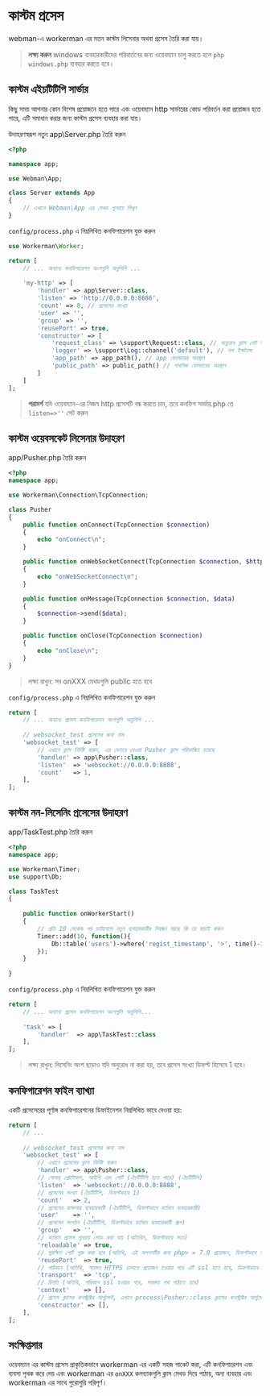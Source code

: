 # কাস্টম প্রসেস

webman-এ workerman এর মতন কাস্টম লিসেনার অথবা প্রসেস তৈরি করা যায়। 

> **লক্ষ্য করুন**
> windows ব্যবহারকারীদের পরিবার্তনের জন্য ওয়েবম্যান চালু করতে হলে `php windows.php` ব্যবহার করতে হবে।

## কাস্টম এইচটিটিপি সার্ভার
কিছু সময় আপনার কোন বিশেষ প্রয়োজনে হতে পারে এবং ওয়েবম্যান http সার্ভারের কোড পরিবর্তন করা প্রয়োজন হতে পারে, এটি সমাধান করার জন্য কাস্টম প্রসেস ব্যবহার করা যায়।

উদাহরণস্বরূপ নতুন app\Server.php তৈরি করুন

```php
<?php

namespace app;

use Webman\App;

class Server extends App
{
    // এখানে Webman\App এর মেথড পুনরায় লিখুন
}
```

`config/process.php` এ নিম্নলিখিত কনফিগারেশন যুক্ত করুন

```php
use Workerman\Worker;

return [
    // ... অন্যান্য কনফিগারেশন অংশগুলি অনুলিপি ...
    
    'my-http' => [
        'handler' => app\Server::class,
        'listen' => 'http://0.0.0.0:8686',
        'count' => 8, // প্রসেসের সংখ্যা
        'user' => '',
        'group' => '',
        'reusePort' => true,
        'constructor' => [
            'request_class' => \support\Request::class, // অনুরোধ ক্লাস সেট করুন
            'logger' => \support\Log::channel('default'), // লগ ইন্সট্যান্স
            'app_path' => app_path(), // app ফোল্ডারের অবস্থান
            'public_path' => public_path() // পাবলিক ফোল্ডারের অবস্থান
        ]
    ]
];
```

> **পরামর্শ**
> যদি ওয়েবম্যান-এর নিজস্ব http প্রসেসটি বন্ধ করতে চান, তবে কনফিগ সার্ভার.php তে `listen=>''` সেট করুন

## কাস্টম ওয়েবসকেট লিসেনার উদাহরণ

app/Pusher.php তৈরি করুন
```php
<?php
namespace app;

use Workerman\Connection\TcpConnection;

class Pusher
{
    public function onConnect(TcpConnection $connection)
    {
        echo "onConnect\n";
    }

    public function onWebSocketConnect(TcpConnection $connection, $http_buffer)
    {
        echo "onWebSocketConnect\n";
    }

    public function onMessage(TcpConnection $connection, $data)
    {
        $connection->send($data);
    }

    public function onClose(TcpConnection $connection)
    {
        echo "onClose\n";
    }
}
```
> লক্ষ্য রাখুন: সব onXXX মেথডগুলি public হতে হবে

`config/process.php` এ নিম্নলিখিত কনফিগারেশন যুক্ত করুন
```php
return [
    // ... অন্যান্য প্রসেস কনফিগারেশন অংশগুলি অনুলিপি ...
    
    // websocket_test প্রসেসের জন্য নাম
    'websocket_test' => [
        // এখানে ক্লাস নির্দিষ্ট করুন, এর ভেতরে দেওয়া Pusher ক্লাস পরিভাষিত হয়েছে
        'handler' => app\Pusher::class,
        'listen'  => 'websocket://0.0.0.0:8888',
        'count'   => 1,
    ],
];
```

## কাস্টম নন-লিসেনিং প্রসেসের উদাহরণ

app/TaskTest.php তৈরি করুন
```php
<?php
namespace app;

use Workerman\Timer;
use support\Db;

class TaskTest
{
  
    public function onWorkerStart()
    {
        // প্রতি 10 সেকেন্ড পর ডাটাবেসে নতুন ব্যবহারকারীর নিবন্ধন আছে কি তা যাচাই করুন
        Timer::add(10, function(){
            Db::table('users')->where('regist_timestamp', '>', time()-10)->get();
        });
    }
    
}
```
`config/process.php` এ নিম্নলিখিত কনফিগারেশন যুক্ত করুন
```php
return [
    // ... অন্যান্য প্রসেস কনফিগারেশন অংশগুলি অনুলিপি...
    
    'task' => [
        'handler'  => app\TaskTest::class
    ],
];
```
> লক্ষ্য রাখুন: লিসেনিং অংশ ছাড়াও যদি অনুরোধ না করা হয়, তবে প্রসেস সংখ্যা ডিফল্ট হিসেবে 1 হবে।

## কনফিগারেশন ফাইল ব্যাখ্যা

একটি প্রসেসেরের পূর্ণাঙ্গ কনফিগারেশনের ডিফাইনেশন নিম্নলিখিত ভাবে দেওয়া হয়:
```php
return [
    // ... 
    
    // websocket_test প্রসেসের জন্য নাম
    'websocket_test' => [
        // এখানে প্রসেসের ক্লাস নির্দিষ্ট করুন
        'handler' => app\Pusher::class,
        // শোনার প্রোটোকল, আইপি এবং পোর্ট (ঐচটিটিপি হতে পারে) (ঐচটিটিপি)
        'listen'  => 'websocket://0.0.0.0:8888',
        // প্রসেসের সংখ্যা (ঐচটিটিপি, ডিফল্টভাবে 1)
        'count'   => 2,
        // প্রসেসের হ্যান্ডলার ব্যবহারকারী (ঐচটিটিপি, ডিফল্টভাবে বর্তমান ব্যবহারকারী)
        'user'    => '',
        // প্রসেসের সংগঠন (ঐচটিটিপি, ডিফল্টভাবে বর্তমান ব্যবহারকারী গ্রুপ)
        'group'   => '',
        // বর্তমান প্রসেস পুনরায় লোড করা যায় (অতিথিন, ডিফল্টভাবে সত্য)
        'reloadable' => true,
        // সুরক্ষিত পোর্ট শুরু করা হবে (অতিথি, এই অপশনটির জন্য php> = 7.0 প্রয়োজন, ডিফল্টভাবে সত্য)
        'reusePort'  => true,
        // পরিবহন (অতিথি, সারস্বত HTTPS চালাতে প্রয়োজন হওয়ার পরে এটি ssl হতে হবে, ডিফল্টভাবে টিসিপি)
        'transport'  => 'tcp',
        // চিনতি (অতিথি, পরিবহন ssl হওয়ার পরে, সারস্বত পথ পাঠাতে হবে)
        'context'    => [], 
        // প্রসেস ক্লাসের কনস্ট্রাক্টর আর্গুমেন্ট, এখানে process\Pusher::class ক্লাসের কনস্ট্রাক্টর আর্গুমেন্ট (অতিথি)
        'constructor' => [],
    ],
];
```

## সংক্ষিপ্তসার
ওয়েবম্যান এর কাস্টম প্রসেস প্রাকৃতিকভাবে workerman এর একটি সহজ পাকেট করা, এটি কনফিগারেশন এবং ব্যবসা পৃথক করে দেয় এবং workerman এর `onXXX` কলব্যাকগুলি ক্লাস মেথড দিয়ে পাঠায়, অন্য ব্যবহার এবং workerman এর সাথে পুরোপুরি পরিপূর্ণ।
